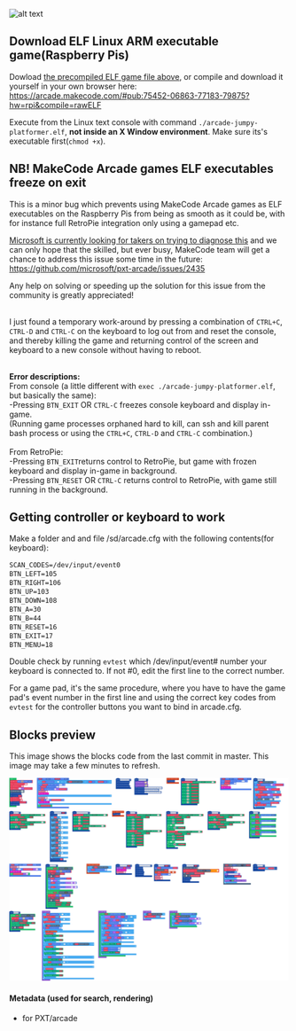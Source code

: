 ![alt text](https://github.com/Vegz78/jumpy-platformer-ELF-test/blob/master/assets/MakeCode_Arcade_RetroPie.gif)
## Download ELF Linux ARM executable game(Raspberry Pis)
Dowload [the precompiled ELF game file above](https://github.com/Vegz78/jumpy-platformer-ELF-test/raw/master/arcade-jumpy-platformer.elf), or compile and download it yourself in your own browser here:
https://arcade.makecode.com/#pub:75452-06863-77183-79875?hw=rpi&compile=rawELF

Execute from the Linux text console with command ```./arcade-jumpy-platformer.elf```, **not inside an X Window environment**. Make sure its's executable first(```chmod +x```).

## NB! MakeCode Arcade games ELF executables freeze on exit
This is a minor bug which prevents using MakeCode Arcade games as ELF executables on the Raspberry Pis from being as smooth as it could be, with for instance full RetroPie integration only using a gamepad etc. 

[Microsoft is currently looking for takers on trying to diagnose this](https://forum.makecode.com/t/how-to-launch-makecode-arcade-uf2s-in-raspbian-retropie/2725/22) and we can only hope that the skilled, but ever busy, MakeCode team will get a chance to address this issue some time in the future:
https://github.com/microsoft/pxt-arcade/issues/2435

Any help on solving or speeding up the solution for this issue from the community is greatly appreciated!

<BR>I just found a temporary work-around by pressing a combination of ```CTRL+C```, ```CTRL-D``` and ```CTRL-C``` on the keyboard to log out from and reset the console, and thereby killing the game and returning control of the screen and keyboard to a new console without having to reboot. 

<BR>**Error descriptions:**<BR>
From console (a little different with ```exec ./arcade-jumpy-platformer.elf```, but basically the same):<BR>
-Pressing ```BTN_EXIT``` OR ```CTRL-C``` freezes console keyboard and display in-game.<BR>
(Running game processes orphaned hard to kill, can ssh and kill parent bash process or using the ```CTRL+C```, ```CTRL-D``` and ```CTRL-C``` combination.)<BR><BR>
From RetroPie:<BR>
-Pressing ```BTN_EXIT```returns control to RetroPie, but game with frozen keyboard and display in-game in background.<BR>
-Pressing ```BTN_RESET``` OR ```CTRL-C``` returns control to RetroPie, with game still running in the background.<BR>

## Getting controller or keyboard to work
Make a folder and and file /sd/arcade.cfg with the following contents(for keyboard):
```
SCAN_CODES=/dev/input/event0
BTN_LEFT=105
BTN_RIGHT=106
BTN_UP=103
BTN_DOWN=108
BTN_A=30
BTN_B=44
BTN_RESET=16
BTN_EXIT=17
BTN_MENU=18
```

Double check by running ```evtest``` which /dev/input/event# number your keyboard is connected to. If not #0, edit the first line to the correct number.

For a game pad, it's the same procedure, where you have to have the game pad's event number in the first line and using the correct key codes from ```evtest``` for the controller buttons you want to bind in arcade.cfg.





## Blocks preview

This image shows the blocks code from the last commit in master.
This image may take a few minutes to refresh.

![A rendered view of the blocks](https://github.com/vegz78/jumpy-platformer/raw/master/.github/makecode/blocks.png)

#### Metadata (used for search, rendering)

* for PXT/arcade
<script src="https://makecode.com/gh-pages-embed.js"></script><script>makeCodeRender("{{ site.makecode.home_url }}", "{{ site.github.owner_name }}/{{ site.github.repository_name }}");</script>
